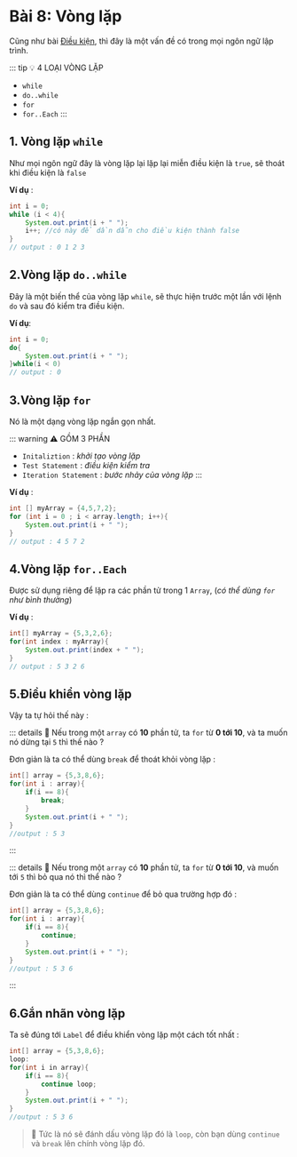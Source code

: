 # Bài 8: Vòng lặp

Cũng như bài [Điều kiện](/language/Java/Basic/7.md), thì đây là một vấn đề có trong mọi ngôn ngữ lập trình.

::: tip 💡 4 LOẠI VÒNG LẶP

- `while`
- `do..while`
- `for`
- `for..Each`
:::

## 1. Vòng lặp `while`

Như mọi ngôn ngữ đây là vòng lặp lại lặp lại miễn điều kiện là `true`, sẽ thoát khi điều kiện là `false`

**Ví dụ** : 

```java
int i = 0;
while (i < 4){
    System.out.print(i + " ");
    i++; //có này để dần dẫn cho điều kiện thành false
}
// output : 0 1 2 3
```

## 2.Vòng lặp `do..while`

Đây là một biến thể của vòng lặp `while`, sẽ thực hiện trước một lần với lệnh `do` và sau đó kiểm tra điều kiện.

**Ví dụ**: 

```java
int i = 0; 
do{
    System.out.print(i + " ");
}while(i < 0)
// output : 0
```

## 3.Vòng lặp `for`

Nó là một dạng vòng lặp ngắn gọn nhất.

::: warning ⚠️ GỒM 3 PHẦN

- `Initaliztion` : *khởi tạo vòng lặp*
- `Test Statement` : *điều kiện kiểm tra*
- `Iteration Statement` : *bước nhảy của vòng lặp*
:::

**Ví dụ** : 

```java
int [] myArray = {4,5,7,2};
for (int i = 0 ; i < array.length; i++){
    System.out.print(i + " ");
}
// output : 4 5 7 2
```

## 4.Vòng lặp `for..Each`

Được sử dụng riêng để lặp ra các phần tử trong 1 `Array`, (*có thể dùng `for` như bình thường*)

**Ví dụ** :

```java
int[] myArray = {5,3,2,6};
for(int index : myArray){
    System.out.print(index + " ");
}
// output : 5 3 2 6
```

## 5.Điều khiển vòng lặp

Vậy ta tự hỏi thế này :


::: details 🤔 Nếu trong một <code>array</code> có <b>10</b> phần tử, ta <code>for</code> từ <b>0 tới 10</b>, và ta muốn nó dừng tại <code>5</code> thì thế nào ?

Đơn giản là ta có thể dùng `break` để thoát khỏi vòng lặp : 

```java
int[] array = {5,3,8,6};
for(int i : array){
    if(i == 8){
        break;
    }
    System.out.print(i + " ");
}
//output : 5 3
```
:::

::: details 🤔 Nếu trong một <code>array</code> có <b>10</b> phần tử, ta <code>for</code> từ <b>0 tới 10</b>, và muốn tới <code>5</code> thì bỏ qua nó thì thể nào ?

Đơn giản là ta có thể dùng `continue` để bỏ qua trường hợp đó :

```java
int[] array = {5,3,8,6};
for(int i : array){
    if(i == 8){
        continue;
    }
    System.out.print(i + " ");
}
//output : 5 3 6
```
:::

## 6.Gắn nhãn vòng lặp

Ta sẽ đúng tới `Label` để điều khiển vòng lặp một cách tốt nhất :

```java
int[] array = {5,3,8,6};
loop:
for(int i in array){
    if(i == 8){
        continue loop;
    }
    System.out.print(i + " ");
}
//output : 5 3 6
```

>  🚀 Tức là nó sẽ đánh dấu vòng lặp đó là `loop`, còn bạn dùng `continue` và `break` lên chính vòng lặp đó.